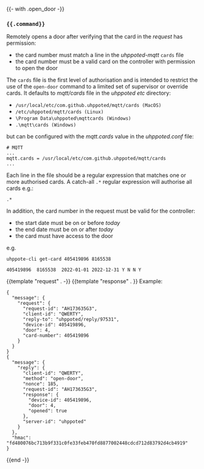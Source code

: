 {{- with .open_door -}}
### `{{.command}}`

Remotely opens a door after verifying that the card in the _request_ has permission:
- the card number must match a line in the _uhppoted-mqtt_ `cards` file 
- the card number must be a valid card on the controller with permission to open the
  door

The `cards` file is the first level of authorisation and is intended to restrict the use
of the `open-door` command to a limited set of supervisor or override cards. It defaults 
to _mqtt/cards_ file in the _uhppoted_ _etc_ directory:
- `/usr/local/etc/com.github.uhppoted/mqtt/cards (MacOS)`
- `/etc/uhppoted/mqtt/cards (Linux)`
- `\Program Data\uhppoted\mqttcards (Windows)`
- `.\mqtt\cards (Windows)`

but can be configured with the _mqtt.cards_ value in the _uhppoted.conf_ file:
```
# MQTT
...
mqtt.cards = /usr/local/etc/com.github.uhppoted/mqtt/cards
...
```

Each line in the file should be a regular expression that matches one or more authorised cards. A catch-all `.*` regular expression will authorise all cards e.g.:
```
.*
```

In addition, the card number in the request must be valid for the controller:
- the start date must be on or before _today_
- the end date must be on or after _today_
- the card must have access to the door

e.g.
```
uhppote-cli get-card 405419896 8165538

405419896  8165538  2022-01-01 2022-12-31 Y N N Y
```
{{template "request"  . -}}
{{template "response" . }}
Example:
```
{
  "message": {
    "request": {
      "request-id": "AH173635G3",
      "client-id": "QWERTY",
      "reply-to": "uhppoted/reply/97531",
      "device-id": 405419896,
      "door": 4,
      "card-number": 405419896
    }
  }
}
{
  "message": {
    "reply": {
      "client-id": "QWERTY",
      "method": "open-door",
      "nonce": 185,
      "request-id": "AH173635G3",
      "response": {
        "device-id": 405419896,
        "door": 4,
        "opened": true
      },
      "server-id": "uhppoted"
    }
  },
  "hmac": "fd480076bc713b9f331c0fe33feb470fd8877002448cdcd712d83792d4cb4919"
}
```
{{end -}}


